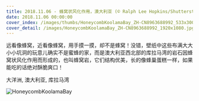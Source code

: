```yaml
---
title: 2018.11.06 - 蜂窝状风化作用，澳大利亚 (© Ralph Lee Hopkins/Shutterstock/Offset)
date: 2018.11.06 00:00:00
cover_index: /images/thumbs/HoneycombKoolamaBay_ZH-CN8963688992_533x300.jpg
cover_detail: /images/HoneycombKoolamaBay_ZH-CN8963688992_1920x1080.jpg
---
```


远看像蜂窝，近看像蜂窝，用手摸一摸，却不是蜂窝！没错，壁纸中这些布满大大小小坑洞的玩意儿确实不是蜜蜂的家，而是澳大利亚西北部的库拉马湾的岩石因蜂窝状风化作用而形成的，也叫蜂窝岩，它们结构优美，长的像蜂巢蛋糕一样，如果能吃的话绝对酥脆爽口！

大洋洲, 澳大利亚, 库拉马湾

![HoneycombKoolamaBay](/images/HoneycombKoolamaBay_ZH-CN8963688992_1920x1080.jpg)
